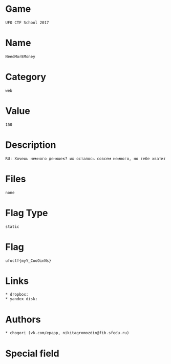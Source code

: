 # Game
	UFO CTF School 2017

# Name
	NeedMorEMoney

# Category
	web

# Value
	150

# Description
	RU: Хочешь немного денюшек? их осталось совсем немного, но тебе хватит

# Files
	none

# Flag Type
	static

# Flag
	ufoctf{myY_CooOinNs}

# Links
	* dropbox:
	* yandex disk:

# Authors
	* chogori (vk.com/epapp, nikitagromozdin@fib.sfedu.ru)

# Special field

